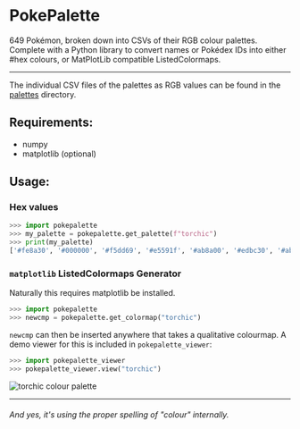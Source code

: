 # PokePalette


649 Pokémon, broken down into CSVs of their RGB colour palettes. 
Complete with a Python library to convert names or Pokédex IDs into either #hex colours, or MatPlotLib compatible ListedColormaps.

---

The individual CSV files of the palettes as RGB values can be found in the [palettes](/palettes) directory.

## Requirements:
- numpy
- matplotlib (optional)

## Usage:

### Hex values
```python
>>> import pokepalette
>>> my_palette = pokepalette.get_palette(f"torchic")
>>> print(my_palette)
['#fe8a30', '#000000', '#f5dd69', '#e5591f', '#ab8a00', '#edbc30', '#ab400f', '#feab51', '#8a511f', '#7a4917', '#fefefe']
```



### `matplotlib` ListedColormaps Generator
Naturally this requires matplotlib be installed. 
```python
>>> import pokepalette
>>> newcmp = pokepalette.get_colormap("torchic")
```


`newcmp` can then be inserted anywhere that takes a qualitative colourmap. A demo viewer for this is included in `pokepalette_viewer`:

```python
>>> import pokepalette_viewer
>>> pokepalette_viewer.view("torchic")
```
![torchic colour palette](https://i.imgur.com/JEfZjBs.png)

---
###### And yes, it's using the proper spelling of "colour" internally.
